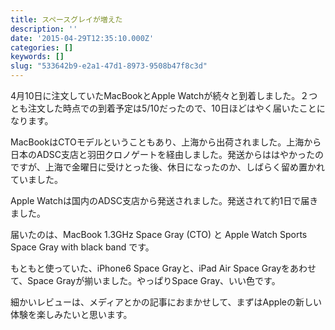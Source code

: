 ```yaml
---
title: スペースグレイが増えた
description: ''
date: '2015-04-29T12:35:10.000Z'
categories: []
keywords: []
slug: "533642b9-e2a1-47d1-8973-9508b47f8c3d"
---
```

4月10日に注文していたMacBookとApple Watchが続々と到着しました。２つとも注文した時点での到着予定は5/10だったので、10日ほどはやく届いたことになります。

MacBookはCTOモデルということもあり、上海から出荷されました。上海から日本のADSC支店と羽田クロノゲートを経由しました。発送からははやかったのですが、上海で金曜日に受けとった後、休日になったのか、しばらく留め置かれていました。

Apple Watchは国内のADSC支店から発送されました。発送されて約1日で届きました。

届いたのは、MacBook 1.3GHz Space Gray (CTO) と Apple Watch Sports Space Gray with black band です。

もともと使っていた、iPhone6 Space Grayと、iPad Air Space Grayをあわせて、Space Grayが揃いました。やっぱりSpace Gray、いい色です。

細かいレビューは、メディアとかの記事におまかせして、まずはAppleの新しい体験を楽しみたいと思います。